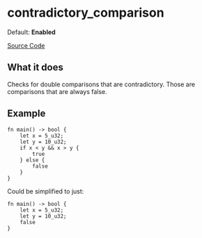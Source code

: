 # contradictory_comparison

Default: **Enabled**

[Source Code](https://github.com/software-mansion/cairo-lint/tree/main/src/lints/double_comparison.rs#L188)

## What it does

Checks for double comparisons that are contradictory. Those are comparisons that are always false.

## Example

```cairo
fn main() -> bool {
    let x = 5_u32;
    let y = 10_u32;
    if x < y && x > y {
        true
    } else {
        false
    }
}
```

Could be simplified to just:

```cairo
fn main() -> bool {
    let x = 5_u32;
    let y = 10_u32;
    false
}
```
